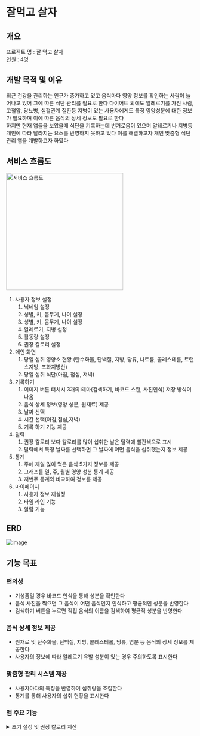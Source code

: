 # 잘먹고 살자

## 개요
프로젝트 명 : 잘 먹고 살자 <br/>
인원 : 4명

## 개발 목적 및 이유
최근 건강을 관리하는 인구가 증가하고 있고 음식마다 영양 정보를 확인하는 사람이 늘어나고 있어 그에 따른 식단 관리를 필요로 한다 다이어트 외에도 알레르기를 가진 사람, 고혈압, 당뇨병, 심혈관계 질환등 지병이 있는 사용자에게도 특정 영양성분에 대한 정보가 필요하며 이에 따른 음식의 상세 정보도 필요로 한다
<br/>
하지만 현재 앱들을 보았을때 식단을 기록하는데 번거로움이 있으며 알레르기나 지병등 개인에 따라 달라지는 요소를 반영하지 못하고 있다 이를 해결하고자 개인 맞춤형 식단 관리 앱을 개발하고자 하였다

## 서비스 흐름도
<img width="313" alt="서비스 흐름도" src="https://github.com/user-attachments/assets/6e40d316-c26a-48a2-8174-99be847a03f1">
<ol>
  <li>
    사용자 정보 설정
    <ol>
      <li>
        닉네임 설정
      </li>
      <li>
        성별, 키, 몸무게, 나이 설정
      </li>
      <li>
        성별, 키, 몸무게, 나이 설정
      </li>
      <li>
        알레르기, 지병 설정
      </li>
      <li>
        활동량 설정
      </li>
      <li>
        권장 칼로리 설정
      </li>
    </ol>
  </li>
  <li>
    메인 화면
    <ol>
      <li>
        당일 섭취 영양소 현황 (탄수화물, 단백질, 지방, 당류, 나트륨, 콜레스테롤, 트랜스지방, 포화지방산)
      </li>
      <li>
        당일 섭취 식단(아침, 점심, 저녁)
      </li>
    </ol>
  </li>
  <li>
    기록하기
    <ol>
      <li>
        이미지 버튼 터치시 3개의 테마(검색하기, 바코드 스캔, 사진인식) 저장 방식이 나옴
      </li>
      <li>
        음식 상세 정보(영양 성분, 원재료) 제공
      </li>
      <li>
        날짜 선택
      </li>
      <li>
        시간 선택(아침,점심,저녁)
      </li>
      <li>
        기록 하기 기능 제공
      </li>
    </ol>
  </li>
  <li>
    달력
    <ol>
      <li>
        권장 칼로리 보다 칼로리를 많이 섭취한 날은 달력에 빨간색으로 표시
      </li>
      <li>
        달력에서 특정 날짜를 선택하면 그 날짜에 어떤 음식을 섭취했는지 정보 제공
      </li>
    </ol>
  </li>
  <li>
    통계
    <ol>
      <li>
        주에 제일 많이 먹은 음식 5가지 정보를 제공
      </li>
      <li>
        그래프를 일, 주, 월별 영양 성분 통계 제공
      </li>
      <li>
        저번주 통계와 비교하여 정보를 제공
      </li>
    </ol>
  </li>
  <li>
    마이페이지
    <ol>
      <li>
        사용자 정보 재설정
      </li>
      <li>
        타임 라인 기능
      </li>
      <li>
        알람 기능
      </li>
    </ol>
  </li>
</ol>

## ERD
![image](https://github.com/user-attachments/assets/1549b185-1b75-480c-a4d2-f085beaba8c7)

## 기능 목표

### 편의성
<ul>
  <li>
    기성품일 경우 바코드 인식을 통해 성분을 확인한다
  </li>
  <li>
    음식 사진을 찍으면 그 음식이 어떤 음식인지 인식하고 평균적인 성분을 반영한다
  </li>
  <li>
    검색하기 버튼을 누르면 직접 음식의 이름을 검색하여 평균적 성분을 반영한다
  </li>
</ul>

### 음식 상세 정보 제공
<ul>
  <li>
    원재료 및 탄수화물, 단백질, 지방, 콜레스테롤, 당류, 염분 등 음식의 상세 정보를 제공한다
  </li>
  <li>
    사용자의 정보에 따라 알레르기 유발 성분이 있는 경우 주의하도록 표시한다
  </li>
</ul>

### 맞춤형 관리 시스템 제공
<ul>
  <li>
    사용자마다의 특징을 반영하여 섭취량을 조절한다
  </li>
  <li>
    통계를 통해 사용자의 섭취 현황을 표시한다
  </li>
</ul>


### 앱 주요 기능

<details>
<summary> 초기 설정 및 권장 칼로리 계산 </summary>

![image](https://github.com/user-attachments/assets/917f990d-619a-4189-b118-14f34f7d2ab7)
<br/>
사용자가 이름, 키, 몸무게, 활동량, 지병 여부등 정보를 기입하면 "Harris Benedict" 공식을 이용하여 사용자의 영양 성분 섭취 권장량을 표시한다 <br/>
지병이 있는 사용자는 여러 참고 문헌에서 가져온 계산식을 사용하여 권장량을 조절한다. 두 개 이상의 지병이 있는 경우 최솟값을 적용하였다<br/>
(Harris Benedict : 건강한 사람의 연령, 성별, 신장과 체중을 기초로 한 기초 대사량 * 활동 계수 * 부상 계수의 값)
</details>

